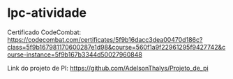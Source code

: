 # lpc-atividade

Certificado CodeCombat: https://codecombat.com/certificates/5f9b16dacc3dea00470d186c?class=5f9b167981170600287e1d98&course=560f1a9f22961295f9427742&course-instance=5f9b167b3344d50027960848

Link do projeto de PI: https://github.com/AdelsonThalys/Projeto_de_pi

